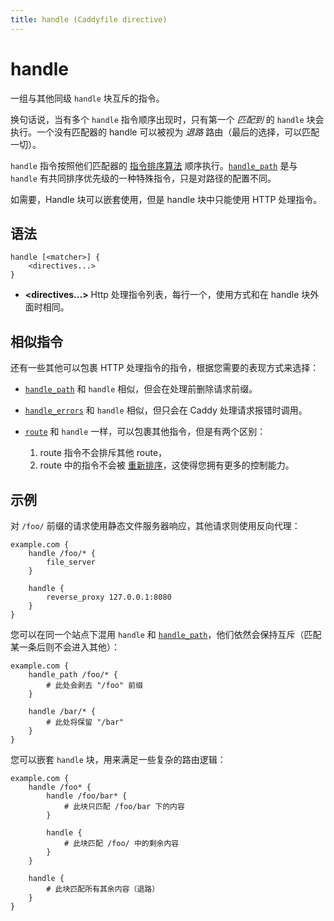 ```yaml
---
title: handle (Caddyfile directive)
---
```


# handle

一组与其他同级 `handle` 块互斥的指令。

换句话说，当有多个 `handle` 指令顺序出现时，只有第一个 _匹配到_ 的 `handle` 块会执行。一个没有匹配器的 handle 可以被视为 _退路_ 路由（最后的选择，可以匹配一切）。

`handle` 指令按照他们匹配器的 [指令排序算法](/docs/caddyfile/directives#sorting-algorithm) 顺序执行。[`handle_path`](handle_path) 是与 `handle` 有共同排序优先级的一种特殊指令，只是对路径的配置不同。

如需要，Handle 块可以嵌套使用，但是 handle 块中只能使用 HTTP 处理指令。

<h2 id="syntax">
	语法
</h2>

```caddy-d
handle [<matcher>] {
	<directives...>
}
```

- **<directives...>** Http 处理指令列表，每行一个，使用方式和在 handle 块外面时相同。

<h2 id="similar-directives">
	相似指令
</h2>

还有一些其他可以包裹 HTTP 处理指令的指令，根据您需要的表现方式来选择：

- [`handle_path`](handle_path) 和 `handle` 相似，但会在处理前删除请求前缀。

- [`handle_errors`](handle_errors) 和 `handle` 相似，但只会在 Caddy 处理请求报错时调用。

- [`route`](route) 和 `handle` 一样，可以包裹其他指令，但是有两个区别：
  1. route 指令不会排斥其他 route，
  2. route 中的指令不会被 [重新排序](/docs/caddyfile/directives#directive-order)，这使得您拥有更多的控制能力。

<h2 id="examples">
	示例
</h2>

对 `/foo/` 前缀的请求使用静态文件服务器响应，其他请求则使用反向代理：

```caddy
example.com {
	handle /foo/* {
		file_server
	}

	handle {
		reverse_proxy 127.0.0.1:8080
	}
}
```

您可以在同一个站点下混用 `handle` 和 [`handle_path`](handle_path)，他们依然会保持互斥（匹配某一条后则不会进入其他）：

```caddy
example.com {
	handle_path /foo/* {
		# 此处会剥去 "/foo" 前缀
	}

	handle /bar/* {
		# 此处将保留 "/bar"
	}
}
```

您可以嵌套 `handle` 块，用来满足一些复杂的路由逻辑：

```caddy
example.com {
	handle /foo* {
		handle /foo/bar* {
			# 此块只匹配 /foo/bar 下的内容
		}

		handle {
			# 此块匹配 /foo/ 中的剩余内容
		}
	}

	handle {
		# 此块匹配所有其余内容（退路）
	}
}
```
